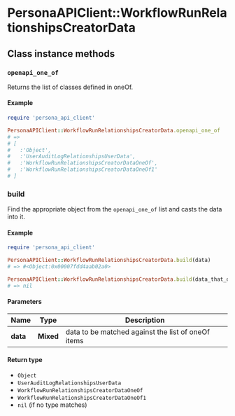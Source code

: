 # PersonaAPIClient::WorkflowRunRelationshipsCreatorData

## Class instance methods

### `openapi_one_of`

Returns the list of classes defined in oneOf.

#### Example

```ruby
require 'persona_api_client'

PersonaAPIClient::WorkflowRunRelationshipsCreatorData.openapi_one_of
# =>
# [
#   :'Object',
#   :'UserAuditLogRelationshipsUserData',
#   :'WorkflowRunRelationshipsCreatorDataOneOf',
#   :'WorkflowRunRelationshipsCreatorDataOneOf1'
# ]
```

### build

Find the appropriate object from the `openapi_one_of` list and casts the data into it.

#### Example

```ruby
require 'persona_api_client'

PersonaAPIClient::WorkflowRunRelationshipsCreatorData.build(data)
# => #<Object:0x00007fdd4aab02a0>

PersonaAPIClient::WorkflowRunRelationshipsCreatorData.build(data_that_doesnt_match)
# => nil
```

#### Parameters

| Name | Type | Description |
| ---- | ---- | ----------- |
| **data** | **Mixed** | data to be matched against the list of oneOf items |

#### Return type

- `Object`
- `UserAuditLogRelationshipsUserData`
- `WorkflowRunRelationshipsCreatorDataOneOf`
- `WorkflowRunRelationshipsCreatorDataOneOf1`
- `nil` (if no type matches)

